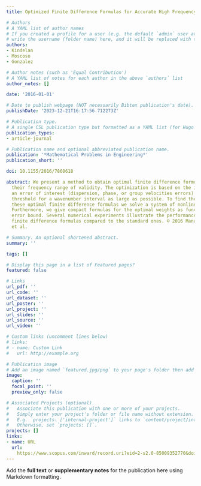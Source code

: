 ```yaml
---
title: Optimized Finite Difference Formulas for Accurate High Frequency Components

# Authors
# A YAML list of author names
# If you created a profile for a user (e.g. the default `admin` user at `content/authors/admin/`), 
# write the username (folder name) here, and it will be replaced with their full name and linked to their profile.
authors:
- Kindelan
- Moscoso
- Gonzalez

# Author notes (such as 'Equal Contribution')
# A YAML list of notes for each author in the above `authors` list
author_notes: []

date: '2016-01-01'

# Date to publish webpage (NOT necessarily Bibtex publication's date).
publishDate: '2023-12-21T16:17:56.712273Z'

# Publication type.
# A single CSL publication type but formatted as a YAML list (for Hugo requirements).
publication_types:
- article-journal

# Publication name and optional abbreviated publication name.
publication: '*Mathematical Problems in Engineering*'
publication_short: ''

doi: 10.1155/2016/7860618

abstract: We present a method to obtain optimal finite difference formulas which maximize
  their frequency range of validity. The optimization is based on the idea of keeping
  an error of interest (dispersion, phase, or group velocities errors) below a given
  threshold for a wavenumber interval as large as possible. To find the weights of
  these optimal finite difference formulas we solve a system of nonlinear equations.
  Furthermore, we give compact formulas for the optimal weights as function of the
  error bound. Several numerical experiments illustrate the performance of the obtained
  finite difference formulas compared to the standard ones. © 2016 Manuel Kindelan
  et al.

# Summary. An optional shortened abstract.
summary: ''

tags: []

# Display this page in a list of Featured pages?
featured: false

# Links
url_pdf: ''
url_code: ''
url_dataset: ''
url_poster: ''
url_project: ''
url_slides: ''
url_source: ''
url_video: ''

# Custom links (uncomment lines below)
# links:
# - name: Custom Link
#   url: http://example.org

# Publication image
# Add an image named `featured.jpg/png` to your page's folder then add a caption below.
image:
  caption: ''
  focal_point: ''
  preview_only: false

# Associated Projects (optional).
#   Associate this publication with one or more of your projects.
#   Simply enter your project's folder or file name without extension.
#   E.g. `projects: ['internal-project']` links to `content/project/internal-project/index.md`.
#   Otherwise, set `projects: []`.
projects: []
links:
- name: URL
  url: 
    https://www.scopus.com/inward/record.uri?eid=2-s2.0-85009352770&doi=10.1155%2f2016%2f7860618&partnerID=40&md5=94e23a664c6ddfbe825eae8c062c5394
---
```


Add the **full text** or **supplementary notes** for the publication here using Markdown formatting.
